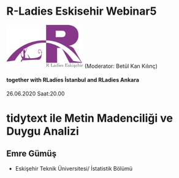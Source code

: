 # R-Ladies Eskisehir Webinar5

<img src="https://github.com/bkanx/R-Ladies-EskisehR-Stickers/blob/master/Init.png" width="200"> (Moderator: Betül Kan Kılınç)

#### together with RLadies İstanbul and RLadies Ankara


26.06.2020 Saat:20.00

# tidytext ile Metin Madenciliği ve Duygu Analizi

## Emre Gümüş
  
  - Eskişehir Teknik Üniversitesi/ İstatistik Bölümü
